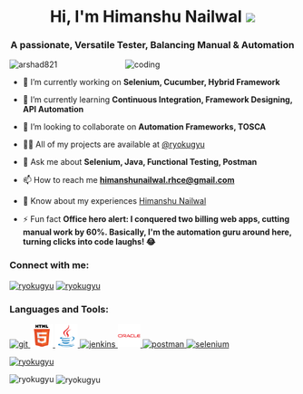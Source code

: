 <h1 align="center">Hi, I'm Himanshu Nailwal <img width="30px" src="https://raw.githubusercontent.com/iampavangandhi/iampavangandhi/master/gifs/Hi.gif"></h1>
<h3 align="center">A passionate, Versatile Tester, Balancing Manual & Automation</h3>
<img align="right" alt="coding" width="300" src="https://uploads.toptal.io/blog/image/91302/toptal-blog-image-1434578005589-4e6897ec04cc0b3c7075b9b011ee915c.gif">

<p align="left"> <img src="https://komarev.com/ghpvc/?username=arshad821&label=Profile%20views&color=0e75b6&style=flat" alt="arshad821" /> </p>


- 🔭 I’m currently working on **Selenium, Cucumber, Hybrid Framework**

- 🌱 I’m currently learning **Continuous Integration, Framework Designing, API Automation**

- 👯 I’m looking to collaborate on **Automation Frameworks, TOSCA**

- 👨‍💻 All of my projects are available at [@ryokugyu]([https://github.com/ryokugyu])

- 💬 Ask me about **Selenium, Java, Functional Testing, Postman**

- 📫 How to reach me **himanshunailwal.rhce@gmail.com**

- 📄 Know about my experiences [Himanshu Nailwal](https://www.linkedin.com/in/himanshu-nailwal-731627a1/)

- ⚡ Fun fact **Office hero alert: I conquered two billing web apps, cutting manual work by 60%. Basically, I'm the automation guru around here, turning clicks into code laughs! 😂**




<h3 align="left">Connect with me:</h3>

<p align="left">
<a href="https://www.linkedin.com/in/himanshu-nailwal-731627a1" target="blank"><img align="center" src="https://raw.githubusercontent.com/rahuldkjain/github-profile-readme-generator/master/src/images/icons/Social/linked-in-alt.svg" alt="ryokugyu" height="30" width="40" /></a>
<a href="https://www.instagram.com/nailwal_ryokugyu" target="blank"><img align="center" src="https://raw.githubusercontent.com/rahuldkjain/github-profile-readme-generator/master/src/images/icons/Social/instagram.svg" alt="ryokugyu" height="30" width="40" /></a>
</p>

<h3 align="left">Languages and Tools:</h3>

<p align="left"> <a href="https://git-scm.com/" target="_blank" rel="noreferrer"> <img src="https://www.vectorlogo.zone/logos/git-scm/git-scm-icon.svg" alt="git" width="40" height="40"/> </a> <a href="https://www.w3.org/html/" target="_blank" rel="noreferrer"> <img src="https://raw.githubusercontent.com/devicons/devicon/master/icons/html5/html5-original-wordmark.svg" alt="html5" width="40" height="40"/> </a> <a href="https://www.java.com" target="_blank" rel="noreferrer"> <img src="https://raw.githubusercontent.com/devicons/devicon/master/icons/java/java-original.svg" alt="java" width="40" height="40"/> </a> <a href="https://www.jenkins.io" target="_blank" rel="noreferrer"> <img src="https://www.vectorlogo.zone/logos/jenkins/jenkins-icon.svg" alt="jenkins" width="40" height="40"/> </a> <a href="https://www.oracle.com/" target="_blank" rel="noreferrer"> <img src="https://raw.githubusercontent.com/devicons/devicon/master/icons/oracle/oracle-original.svg" alt="oracle" width="40" height="40"/> </a> <a href="https://postman.com" target="_blank" rel="noreferrer"> <img src="https://www.vectorlogo.zone/logos/getpostman/getpostman-icon.svg" alt="postman" width="40" height="40"/> </a> <a href="https://www.selenium.dev" target="_blank" rel="noreferrer"> <img src="https://raw.githubusercontent.com/detain/svg-logos/780f25886640cef088af994181646db2f6b1a3f8/svg/selenium-logo.svg" alt="selenium" width="40" height="40"/> </a> </p>
<p align="left"> <a href="https://github.com/ryo-ma/github-profile-trophy"><img src="https://github-profile-trophy.vercel.app/?username=ryokugyu" alt="ryokugyu" /></a> </p>

<p><img align="left" src="https://github-readme-stats.vercel.app/api/top-langs?username=ryokugyu&show_icons=true&locale=en&layout=compact" alt="ryokugyu" /></p>

<p>&nbsp;<img align="center" src="https://github-readme-stats.vercel.app/api?username=ryokugyu&show_icons=true&locale=en" alt="ryokugyu" /></p>
